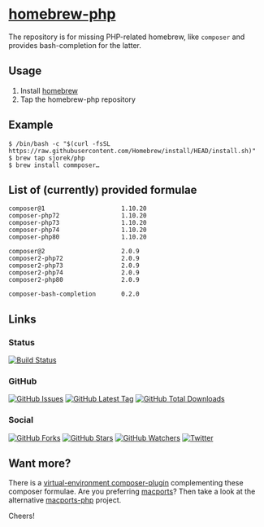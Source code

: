 # [homebrew-php](https://sjorek.github.io/homebrew-php/)

The repository is for missing PHP-related homebrew, like `composer` and
provides bash-completion for the latter.

## Usage

1. Install [homebrew](https://brew.sh)
2. Tap the homebrew-php repository

## Example

```console
$ /bin/bash -c "$(curl -fsSL https://raw.githubusercontent.com/Homebrew/install/HEAD/install.sh)"
$ brew tap sjorek/php
$ brew install commposer…
```

## List of (currently) provided formulae

    composer@1                     1.10.20
    composer-php72                 1.10.20
    composer-php73                 1.10.20
    composer-php74                 1.10.20
    composer-php80                 1.10.20

    composer@2                     2.0.9
    composer2-php72                2.0.9
    composer2-php73                2.0.9
    composer2-php74                2.0.9
    composer2-php80                2.0.9

    composer-bash-completion       0.2.0

## Links

### Status

[![Build Status](https://img.shields.io/travis/sjorek/homebrew-php.svg)](https://travis-ci.org/sjorek/homebrew-php)


### GitHub

[![GitHub Issues](https://img.shields.io/github/issues/sjorek/homebrew-php.svg)](https://github.com/sjorek/homebrew-php/issues)
[![GitHub Latest Tag](https://img.shields.io/github/tag/sjorek/homebrew-php.svg)](https://github.com/sjorek/homebrew-php/tags)
[![GitHub Total Downloads](https://img.shields.io/github/downloads/sjorek/homebrew-php/total.svg)](https://github.com/sjorek/homebrew-php/releases)


### Social

[![GitHub Forks](https://img.shields.io/github/forks/sjorek/homebrew-php.svg?style=social)](https://github.com/sjorek/homebrew-php/network)
[![GitHub Stars](https://img.shields.io/github/stars/sjorek/homebrew-php.svg?style=social)](https://github.com/sjorek/homebrew-php/stargazers)
[![GitHub Watchers](https://img.shields.io/github/watchers/sjorek/homebrew-php.svg?style=social)](https://github.com/sjorek/homebrew-php/watchers)
[![Twitter](https://img.shields.io/twitter/url/https/github.com/sjorek/homebrew-php.svg?style=social)](https://twitter.com/intent/tweet?url=https%3A%2F%2Fsjorek.github.io%2Fhomebrew-php%2F)

## Want more?

There is a [virtual-environment composer-plugin](https://sjorek.github.io/composer-virtual-environment-plugin/)
complementing these composer formulae. Are you preferring [macports](https://www.macports.org)? Then take a look
at the alternative [macports-php](https://sjorek.github.io/macports-php/) project.

Cheers!
